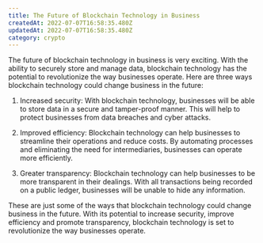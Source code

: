 ```yaml
---
title: The Future of Blockchain Technology in Business
createdAt: 2022-07-07T16:58:35.480Z
updatedAt: 2022-07-07T16:58:35.480Z
category: crypto
---
```


The future of blockchain technology in business is very exciting. With the ability to securely store and manage data, blockchain technology has the potential to revolutionize the way businesses operate. Here are three ways blockchain technology could change business in the future:

1. Increased security: With blockchain technology, businesses will be able to store data in a secure and tamper-proof manner. This will help to protect businesses from data breaches and cyber attacks.

2. Improved efficiency: Blockchain technology can help businesses to streamline their operations and reduce costs. By automating processes and eliminating the need for intermediaries, businesses can operate more efficiently.

3. Greater transparency: Blockchain technology can help businesses to be more transparent in their dealings. With all transactions being recorded on a public ledger, businesses will be unable to hide any information.

These are just some of the ways that blockchain technology could change business in the future. With its potential to increase security, improve efficiency and promote transparency, blockchain technology is set to revolutionize the way businesses operate.
